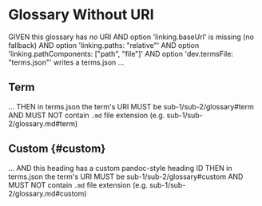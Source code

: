 # Glossary Without URI

GIVEN this glossary has *no* URI
AND option 'linking.baseUrl' is missing (no fallback)
AND option 'linking.paths: "relative"'
AND option 'linking.pathComponents: ["path", "file"]'
AND option 'dev.termsFile: "terms.json"' writes a terms.json ...

## Term
...
THEN in terms.json the term's URI MUST be sub-1/sub-2/glossary#term
AND MUST NOT contain `.md` file extension (e.g. sub-1/sub-2/glossary.md#term)

## Custom {#custom}
...
AND this heading has a custom pandoc-style heading ID
THEN in terms.json the term's URI MUST be sub-1/sub-2/glossary#custom
AND MUST NOT contain `.md` file extension (e.g. sub-1/sub-2/glossary.md#custom)
